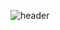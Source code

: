 ![header](https://capsule-render.vercel.app/api?type=wave&color=auto&height=300&section=header&text=Yumin%20Lee&fontSize=90)
